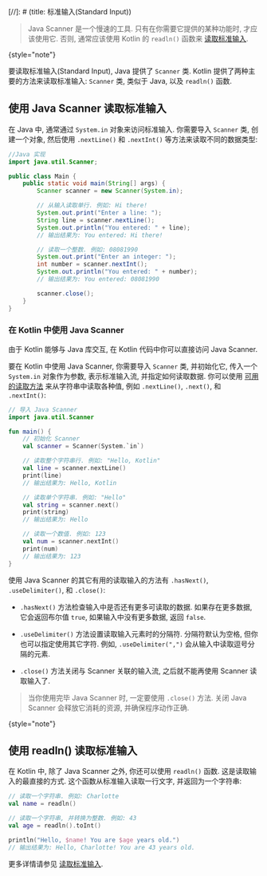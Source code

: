 [//]: # (title: 标准输入(Standard Input))

> Java Scanner 是一个慢速的工具. 只有在你需要它提供的某种功能时, 才应该使用它.
> 否则, 通常应该使用 Kotlin 的 `readln()` 函数来 [读取标准输入](basic-syntax.md#read-from-the-standard-input).
>
{style="note"}

要读取标准输入(Standard Input), Java 提供了 `Scanner` 类. Kotlin 提供了两种主要的方法来读取标准输入:
`Scanner` 类, 类似于 Java, 以及 `readln()` 函数.

## 使用 Java Scanner 读取标准输入

在 Java 中, 通常通过 `System.in` 对象来访问标准输入. 你需要导入 `Scanner` 类,
创建一个对象, 然后使用 `.nextLine()` 和 `.nextInt()` 等方法来读取不同的数据类型:

```java
//Java 实现
import java.util.Scanner;

public class Main {
    public static void main(String[] args) {
        Scanner scanner = new Scanner(System.in);

        // 从输入读取单行. 例如: Hi there!
        System.out.print("Enter a line: ");
        String line = scanner.nextLine();
        System.out.println("You entered: " + line);
        // 输出结果为: You entered: Hi there!

        // 读取一个整数. 例如: 08081990
        System.out.print("Enter an integer: ");
        int number = scanner.nextInt();
        System.out.println("You entered: " + number);
        // 输出结果为: You entered: 08081990

        scanner.close();
    }
}
```

### 在 Kotlin 中使用 Java Scanner

由于 Kotlin 能够与 Java 库交互, 在 Kotlin 代码中你可以直接访问 Java Scanner.

要在 Kotlin 中使用 Java Scanner, 你需要导入 `Scanner` 类, 并初始化它,
传入一个 `System.in` 对象作为参数, 表示标准输入流, 并指定如何读取数据.
你可以使用 [可用的读取方法](https://docs.oracle.com/javase/8/docs/api/java/util/Scanner.html) 来从字符串中读取各种值,
例如 `.nextLine()`, `.next()`, 和 `.nextInt()`:

```kotlin
// 导入 Java Scanner
import java.util.Scanner

fun main() {
    // 初始化 Scanner
    val scanner = Scanner(System.`in`)

    // 读取整个字符串行. 例如: "Hello, Kotlin"
    val line = scanner.nextLine()
    print(line)
    // 输出结果为: Hello, Kotlin

    // 读取单个字符串. 例如: "Hello"
    val string = scanner.next()
    print(string)
    // 输出结果为: Hello

    // 读取一个数值. 例如: 123
    val num = scanner.nextInt()
    print(num)
    // 输出结果为: 123
}
```

使用 Java Scanner 的其它有用的读取输入的方法有 `.hasNext()`, `.useDelimiter()`, 和 `.close()`:

* `.hasNext()`
  方法检查输入中是否还有更多可读取的数据.
  如果存在更多数据, 它会返回布尔值 `true`, 如果输入中没有更多数据, 返回 `false`.

* `.useDelimiter()`
  方法设置读取输入元素时的分隔符. 分隔符默认为空格, 但你也可以指定使用其它字符.
  例如, `.useDelimiter(",")` 会从输入中读取逗号分隔的元素.

* `.close()`
  方法关闭与 Scanner 关联的输入流, 之后就不能再使用 Scanner 读取输入了.

> 当你使用完毕 Java Scanner 时, 一定要使用 `.close()` 方法.
> 关闭 Java Scanner 会释放它消耗的资源, 并确保程序动作正确.
>
{style="note"}

## 使用 readln() 读取标准输入

在 Kotlin 中, 除了 Java Scanner 之外, 你还可以使用 `readln()` 函数. 这是读取输入的最直接的方式.
这个函数从标准输入读取一行文字, 并返回为一个字符串:

```kotlin
// 读取一个字符串. 例如: Charlotte
val name = readln()

// 读取一个字符串, 并转换为整数. 例如: 43
val age = readln().toInt()

println("Hello, $name! You are $age years old.")
// 输出结果为: Hello, Charlotte! You are 43 years old.
```

更多详情请参见 [读取标准输入](read-standard-input.md).
